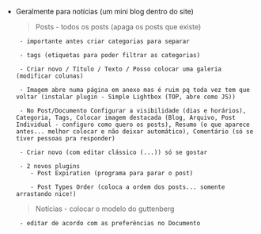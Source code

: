 - Geralmente para notícias (um mini blog dentro do site)
    > Posts
       - todos os posts (apaga os posts que existe)

       - importante antes criar categorias para separar

       - tags (etiquetas para poder filtrar as categorias)

       - Criar novo / Título / Texto / Posso colocar uma galeria (modificar colunas)

       - Imagem abre numa página em anexo mas é ruim pq toda vez tem que voltar (instalar plugin - Simple Lightbox (TOP, abre como JS))
       
       - No Post/Documento Configurar a visibilidade (dias e horários), Categoria, Tags, Colocar imagem destacada (Blog, Arquivo, Post Individual - configuro como quero os posts), Resumo (o que aparece antes... melhor colocar e não deixar automático), Comentário (só se tiver pessoas pra responder)

       - Criar novo (com editar clássico (...)) só se gostar

       - 2 novos plugins
          - Post Expiration (programa para parar o post)

          - Post Types Order (coloca a ordem dos posts... somente arrastando nice!)

    > Notícias
       - colocar o modelo do guttenberg
       
       - editar de acordo com as preferências no Documento